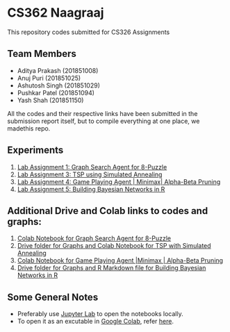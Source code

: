 # CS362 Naagraaj

This repository codes submitted for CS326 Assignments

## Team Members

-   Aditya Prakash (201851008)
-   Anuj Puri (201851025)
-   Ashutosh Singh (201851029)
-   Pushkar Patel (201851094)
-   Yash Shah (201851150)

All the codes and their respective links have been submitted in the submission report itself, but to compile everything at one place, we madethis repo.

## Experiments

1. [Lab Assignment 1: Graph Search Agent for 8-Puzzle](/lab1/)
2. [Lab Assignment 3: TSP using Simulated Annealing](/lab3/)
3. [Lab Assignment 4: Game Playing Agent | Minimax| Alpha-Beta Pruning](/lab4/)
4. [Lab Assignment 5: Building Bayesian Networks in R](/lab5/)

## Additional Drive and Colab links to codes and graphs:

1. [Colab Notebook for Graph Search Agent for 8-Puzzle](https://colab.research.google.com/drive/1T85Pey47g58dbvTXzaLoVjob6RLBtMXO?usp=sharing)
2. [Drive folder for Graphs and Colab Notebook for TSP with Simulated Annealing](https://drive.google.com/drive/folders/1cnR8LQSqv7LrdPGZ8_GOCd3Ev5H_2hrp?usp=sharing)
3. [Colab Notebook for Game Playing Agent |Minimax | Alpha-Beta Pruning](https://drive.google.com/file/d/1zjYPSTla1ukKkOGmYtYtefjP61IxBYM4/view)
4. [Drive folder for Graphs and R Markdown file for Building Bayesian Networks in R](https://drive.google.com/drive/u/1/folders/1CqhhDv66v_5UbQw9uPqTbultB9fuh313)

## Some General Notes

-   Preferably use [Jupyter Lab](http://jupyterlab.io/) to open the notebooks locally.
-   To open it as an excutable in [Google Colab](https://colab.research.google.com/), refer [here](https://colab.research.google.com/github/googlecolab/colabtools/blob/master/notebooks/colab-github-demo.ipynb#scrollTo=Rmai0dD30XzL).
